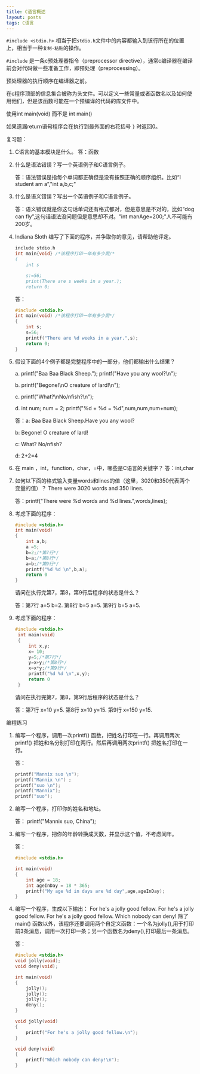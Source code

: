 ```yaml
---
title: C语言概述
layout: posts
tags: C语言
---
```


`#include <stdio.h>` 相当于把`stdio.h`文件中的内容都输入到该行所在的位置上，相当于一种`复制-粘贴`的操作。

`#include` 是一条c预处理器指令（preprocessor directive），通常c编译器在编译前会对代码做一些准备工作，即预处理（preprocessing）。

预处理器的执行顺序在编译器之前。

在c程序顶部的信息集合被称为头文件。可以定义一些常量或者函数名以及如何使用他们，但是该函数可能在一个预编译的代码的库文件中。

使用int main(void) 而不是 int main()

如果遗漏return语句程序会在执行到最外面的右花括号 `}` 时返回0。

复习题：

1. C语言的基本模块是什么。
    答：函数

2. 什么是语法错误？写一个英语例子和C语言例子。

    答：语法错误是指每个单词都正确但是没有按照正确的顺序组织。比如“I student am a”,"int a,b,c;"

3. 什么是语义错误？写出一个英语例子和C语言例子。

    答：语义错误就是你这句话单词还有格式都对，但是意思是不对的，比如“dog can fly”,这句话语法没问题但是意思却不对。"int manAge=200;"人不可能有200岁。

4. Indiana Sloth 编写了下面的程序，并争取你的意见，请帮助他评定。

    ```C
    include stdio.h
    int main{void} /*该程序打印一年有多少周/*
    (
        int s

        s:=56;
        print(There are s weeks in a year.);
        return 0;
    ```

    答：

    ```C
    #include <stdio.h>
    int main(void) /*该程序打印一年有多少周*/
    {
        int s;
        s=56;
        printf("There are %d weeks in a year.",s);
        return 0;
    }
    ```

5. 假设下面的4个例子都是完整程序中的一部分，他们都输出什么结果？

   a. printf("Baa Baa Black Sheep.");
      printf("Have you any wool?\n");

   b. printf("Begone!\nO creature of lard!\n");

   c. printf("What?\nNo/nfish?\n");

   d. int num;
      num = 2;
      printf("%d + %d = %d",num,num,num+num);

    答：a:
    Baa Baa Black Sheep.Have you any wool?

    b:
    Begone!
    O creature of lard!

    c:
    What?
    No/nfish?

    d:
    2+2=4

6. 在 main ，int，function，char，=中，哪些是C语言的关键字？
   答：int,char

7. 如何以下面的格式输入变量words和lines的值（这里，3020和350代表两个变量的值）？
   There were 3020 words and 350 lines.

   答：printf("There were %d words and %d lines.",words,lines);

8. 考虑下面的程序：

    ```C
    #include <stdio.h>
    int main(void)
    {
        int a,b;
        a =5;
        b=2;/*第7行*/
        b=a;/*第8行*/
        a=b;/*第9行*/
        printf("%d %d \n",b,a);
        return 0
    }
    ```

   请问在执行完第7，第8，第9行后程序的状态是什么？

   答：第7行 a=5 b=2. 第8行 b=5 a=5. 第9行 b=5 a=5.

9. 考虑下面的程序：

   ```C
   #include <stdio.h>
    int main(void)
    {
        int x,y;
        x= 10;
        y=5;/*第7行*/
        y=x+y;/*第8行*/
        x=x*y;/*第9行*/
        printf("%d %d \n",x,y);
        return 0
    }

   ```

   请问在执行完第7，第8，第9行后程序的状态是什么？

   答：第7行 x=10 y=5. 第8行 x=10 y=15. 第9行 x=150 y=15.

编程练习

1. 编写一个程序，调用一次printf() 函数，把姓名打印在一行。再调用两次printf() 把姓和名分别打印在两行。然后再调用两次printf() 把姓名打印在一行。

    答：

    ```C
    printf("Mannix suo \n");
    printf("Mannix \n") ;
    printf("suo \n");
    printf("Mannix");
    printf("suo");
    ```

2. 编写一个程序，打印你的姓名和地址。

    答：
    printf("Mannix suo, China");

3. 编写一个程序，把你的年龄转换成天数，并显示这个值，不考虑闰年。

    答：

    ```C
    #include <stdio.h>

    int main(void)
    {
        int age = 18;
        int ageInDay = 18 * 365;
        printf("My age %d in days are %d day",age,ageInDay);
    }
    ```

4. 编写一个程序，生成以下输出：
    For he's a jolly good fellow.
    For he's a jolly good fellow.
    For he's a jolly good fellow.
    Which nobody can deny!
   除了main() 函数以外，该程序还要调用两个自定义函数：一个名为jolly(),用于打印前3条消息，调用一次打印一条；另一个函数名为deny(),打印最后一条消息。

   答：

   ```C
   #include <stdio.h>
   void jolly(void);
   void deny(void);

   int main(void)
   {
       jolly();
       jolly();
       jolly();
       deny();
   }

   void jolly(void)
   {
       printf("For he's a jolly good fellow.\n");
   }

   void deny(void)
   {
       printf("Which nobody can deny!\n");
   }
   ```
